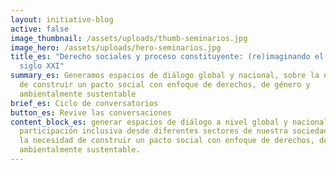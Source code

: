 ```yaml
---
layout: initiative-blog
active: false
image_thumbnail: /assets/uploads/thumb-seminarios.jpg
image_hero: /assets/uploads/hero-seminarios.jpg
title_es: "Derecho sociales y proceso constituyente: (re)imaginando el Chile del
  siglo XXI"
summary_es: Generamos espacios de diálogo global y nacional, sobre la necesidad
  de construir un pacto social con enfoque de derechos, de género y
  ambientalmente sustentable
brief_es: Ciclo de conversatorios
button_es: Revive las conversaciones
content_block_es: generar espacios de diálogo a nivel global y nacional, con una
  participación inclusiva desde diferentes sectores de nuestra sociedad, sobre
  la necesidad de construir un pacto social con enfoque de derechos, de género y
  ambientalmente sustentable.
---
```


